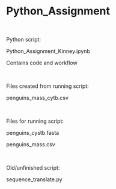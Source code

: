 # Python_Assignment

&nbsp;

Python script:

Python_Assignment_Kinney.ipynb

Contains code and workflow

&nbsp;

Files created from running script:

penguins_mass_cytb.csv


&nbsp;

Files for running script:

penguins_cystb.fasta

penguins_mass.csv

&nbsp;

Old/unfinished script:

sequence_translate.py

